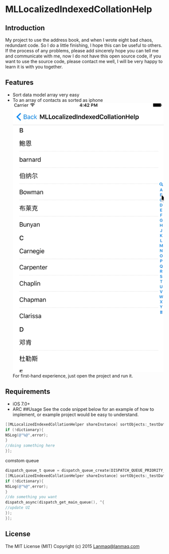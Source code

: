 # MLLocalizedIndexedCollationHelp
## Introduction
My project to use the address book, and when I wrote eight bad chaos, redundant code. So I do a little finishing, I hope this can be useful to others. If the process of any problems, please add sincerely hope you can tell me and communicate with me, now I do not have this open source code, if you want to use the source code, please contact me well, I will be very happy to learn it is with you together.
## Features
-  Sort data model array very easy
-  To an array of contacts as sorted as iphone
![sample](https://raw.githubusercontent.com/Lanmaq/MLLocalizedIndexedCollationHelp/master/Demo.gif)
For first-hand experience, just open the project and run it.
## Requirements
- iOS 7.0+
- ARC
##Usage
See the code snippet below for an example of how to implement, or example project would be easy to understand.
```objective-c
[[MLLocalizedIndexedCollationHelper shareInstance] sortObjects:_testDataArray selector:@selector(description) result:^(NSDictionary *dictionary,NSError *error) {
if (!dictionary){
NSLog(@"%@",error);
}
//doing something here
}];

```

comstom queue
```objective-c
dispatch_queue_t queue = dispatch_queue_create(DISPATCH_QUEUE_PRIORITY_DEFAULT, NULL);
[[MLLocalizedIndexedCollationHelper shareInstance] sortObjects:_testDataArray selector:@selector(description) onQueue:queue result:^(NSDictionary * _Nonnull dictionary, NSError * _Nonnull error) {
if (!dictionary){
NSLog(@"%@",error);
}
//do something you want
dispatch_async(dispatch_get_main_queue(), ^{
//update UI
});
}];

```
## License
The MIT License (MIT)
Copyright (c) 2015 Lanmaq@lanmaq.com